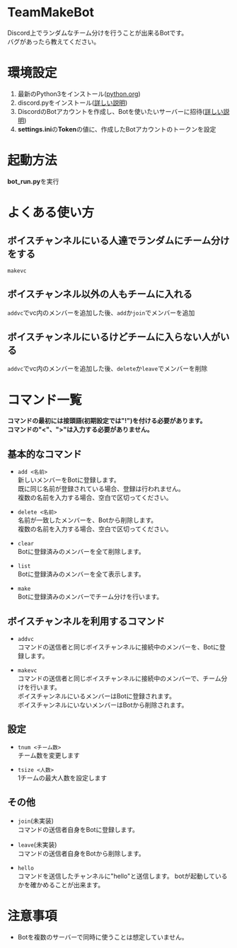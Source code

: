 # TeamMakeBot
Discord上でランダムなチーム分けを行うことが出来るBotです。   
バグがあったら教えてください。


# 環境設定
1. 最新のPython3をインストール([python.org](https://www.python.org/))
2. discord.pyをインストール([詳しい説明](https://discordpy.readthedocs.io/ja/latest/intro.html))
3. DiscordのBotアカウントを作成し、Botを使いたいサーバーに招待([詳しい説明](https://discordpy.readthedocs.io/ja/latest/discord.html))
4. **settings.ini**の**Token**の値に、作成したBotアカウントのトークンを設定


# 起動方法
**bot_run.py**を実行

# よくある使い方
## ボイスチャンネルにいる人達でランダムにチーム分けをする
`makevc`

## ボイスチャンネル以外の人もチームに入れる
`addvc`でvc内のメンバーを追加した後、`add`か`join`でメンバーを追加

## ボイスチャンネルにいるけどチームに入らない人がいる
`addvc`でvc内のメンバーを追加した後、`delete`か`leave`でメンバーを削除


# コマンド一覧

**コマンドの最初には接頭語(初期設定では"!")を付ける必要があります。**<br>
**コマンドの"<"、">"は入力する必要がありません。**

## 基本的なコマンド
- `add <名前>`  
新しいメンバーをBotに登録します。<br>
既に同じ名前が登録されている場合、登録は行われません。<br>
複数の名前を入力する場合、空白で区切ってください。

- `delete <名前>`  
名前が一致したメンバーを、Botから削除します。<br>
複数の名前を入力する場合、空白で区切ってください。

- `clear`  
Botに登録済みのメンバーを全て削除します。

- `list`  
Botに登録済みのメンバーを全て表示します。

- `make`  
Botに登録済みのメンバーでチーム分けを行います。

## ボイスチャンネルを利用するコマンド
- `addvc`  
コマンドの送信者と同じボイスチャンネルに接続中のメンバーを、Botに登録します。

- `makevc`  
コマンドの送信者と同じボイスチャンネルに接続中のメンバーで、チーム分けを行います。<br>
ボイスチャンネルにいるメンバーはBotに登録されます。<br>
ボイスチャンネルにいないメンバーはBotから削除されます。

## 設定
- `tnum <チーム数>`  
チーム数を変更します

- `tsize <人数>`  
1チームの最大人数を設定します

## その他
- `join`(未実装)  
コマンドの送信者自身をBotに登録します。<br>

- `leave`(未実装)  
コマンドの送信者自身をBotから削除します。<br>

- `hello`  
コマンドを送信したチャンネルに"hello"と送信します。
botが起動しているかを確かめることが出来ます。


# 注意事項
- Botを複数のサーバーで同時に使うことは想定していません。
